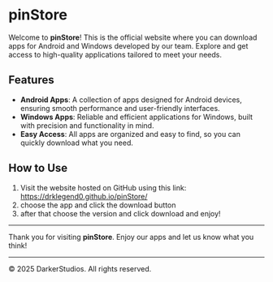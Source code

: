 # pinStore

Welcome to **pinStore**! This is the official website where you can download apps for Android and Windows developed by our team. Explore and get access to high-quality applications tailored to meet your needs.

## Features
- **Android Apps**: A collection of apps designed for Android devices, ensuring smooth performance and user-friendly interfaces.
- **Windows Apps**: Reliable and efficient applications for Windows, built with precision and functionality in mind.
- **Easy Access**: All apps are organized and easy to find, so you can quickly download what you need.

## How to Use
1. Visit the website hosted on GitHub using this link: https://drklegend0.github.io/pinStore/
2. choose the app and click the download button
3. after that choose the version and click download and enjoy!



---

Thank you for visiting **pinStore**. Enjoy our apps and let us know what you think!

---

© 2025 DarkerStudios. All rights reserved.
